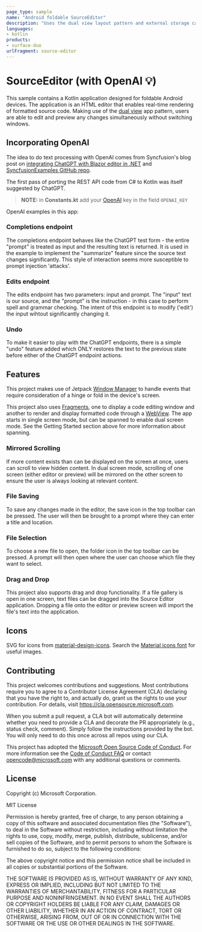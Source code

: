 ```yaml
---
page_type: sample
name: "Android foldable SourceEditor"
description: "Uses the dual view layout pattern and external storage capabilities to create a source-editing app for foldable and large screen devices."
languages:
- kotlin
products:
- surface-duo
urlFragment: source-editor
---
```


# SourceEditor (with OpenAI 💡)

This sample contains a Kotlin application designed for foldable Android devices. The application is an HTML editor that enables real-time rendering of formatted source code. Making use of the [dual view](https://docs.microsoft.com/dual-screen/introduction#dual-view) app pattern, users are able to edit and preview any changes simultaneously without switching windows.

## Incorporating OpenAI

The idea to do text processing with OpenAI comes from Syncfusion's blog post
on [integrating ChatGPT with Blazor editor in .NET](https://www.syncfusion.com/blogs/post/integrate-chatgpt-blazor-rich-text-editor.aspx)
and [SyncfusionExamples GitHub repo](https://github.com/SyncfusionExamples/Integrating-OpenAI-with-Blazor-RichTextEditor).

The first pass of porting the REST API code from C# to Kotlin was itself suggested by ChatGPT.

> **NOTE:** in **Constants.kt** add your [OpenAI](https://platform.openai.com/docs/api-reference) key in the field `OPENAI_KEY`

OpenAI examples in this app:

### Completions endpoint

The completions endpoint behaves like the ChatGPT test form - the entire "prompt" is treated as input and the resulting text is returned. It is used in the example to implement the "summarize" feature since the source text changes significantly. This style of interaction seems more susceptible to prompt injection 'attacks'.

### Edits endpoint

The edits endpoint has two parameters: input and prompt. The "input" text is our source, and the "prompt" is the instruction - in this case to perform spell and grammar checking. The intent of this endpoint is to modify ('edit') the input wihtout significantly changing it.

### Undo

To make it easier to play with the ChatGPT endpoints, there is a simple "undo" feature added which ONLY restores the text to the previous state before either of the ChatGPT endpoint actions.

## Features

This project makes use of Jetpack [Window Manager](https://developer.android.com/jetpack/androidx/releases/window) to handle events that require consideration of a hinge or fold in the device's screen.

This project also uses [Fragments](https://developer.android.com/guide/components/fragments), one to display a code editing window and another to render and display formatted code through a [WebView](https://developer.android.com/reference/android/webkit/WebView). The app starts in single screen mode, but can be spanned to enable dual screen mode. See the Getting Started section above for more information about spanning.

### Mirrored Scrolling

If more content exists than can be displayed on the screen at once, users can scroll to view hidden content. In dual screen mode, scrolling of one screen (either editor or preview) will be mirrored on the other screen to ensure the user is always looking at relevant content.

### File Saving

To save any changes made in the editor, the save icon in the top toolbar can be pressed. The user will then be brought to a prompt where they can enter a title and location.

### File Selection

To choose a new file to open, the folder icon in the top toolbar can be pressed. A prompt will then open where the user can choose which file they want to select.

### Drag and Drop

This project also supports drag and drop functionality. If a file gallery is open in one screen, text files can be dragged into the Source Editor application. Dropping a file onto the editor or preview screen will import the file's text into the application.

## Icons

SVG for icons from [material-design-icons](https://github.com/google/material-design-icons/blob/master/android/action/lightbulb/materialicons/black/res/drawable/baseline_lightbulb_24.xml). Search the [Material icons font](https://fonts.google.com/icons?icon.set=Material+Icons) for useful images.

## Contributing

This project welcomes contributions and suggestions.  Most contributions require you to agree to a
Contributor License Agreement (CLA) declaring that you have the right to, and actually do, grant us
the rights to use your contribution. For details, visit https://cla.opensource.microsoft.com.

When you submit a pull request, a CLA bot will automatically determine whether you need to provide
a CLA and decorate the PR appropriately (e.g., status check, comment). Simply follow the instructions
provided by the bot. You will only need to do this once across all repos using our CLA.

This project has adopted the [Microsoft Open Source Code of Conduct](https://opensource.microsoft.com/codeofconduct/).
For more information see the [Code of Conduct FAQ](https://opensource.microsoft.com/codeofconduct/faq/) or
contact [opencode@microsoft.com](mailto:opencode@microsoft.com) with any additional questions or comments.

## License

Copyright (c) Microsoft Corporation.

MIT License

Permission is hereby granted, free of charge, to any person obtaining a copy of this software and associated documentation files (the "Software"), to deal in the Software without restriction, including without limitation the rights to use, copy, modify, merge, publish, distribute, sublicense, and/or sell copies of the Software, and to permit persons to whom the Software is furnished to do so, subject to the following conditions:

The above copyright notice and this permission notice shall be included in all copies or substantial portions of the Software.

THE SOFTWARE IS PROVIDED AS IS, WITHOUT WARRANTY OF ANY KIND, EXPRESS OR IMPLIED, INCLUDING BUT NOT LIMITED TO THE WARRANTIES OF MERCHANTABILITY, FITNESS FOR A PARTICULAR PURPOSE AND NONINFRINGEMENT. IN NO EVENT SHALL THE AUTHORS OR COPYRIGHT HOLDERS BE LIABLE FOR ANY CLAIM, DAMAGES OR OTHER LIABILITY, WHETHER IN AN ACTION OF CONTRACT, TORT OR OTHERWISE, ARISING FROM, OUT OF OR IN CONNECTION WITH THE SOFTWARE OR THE USE OR OTHER DEALINGS IN THE SOFTWARE.

